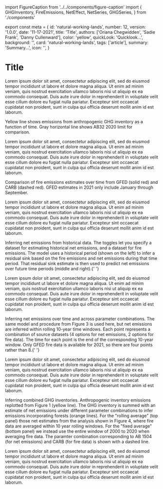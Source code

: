 import FigureCaption from '../../components/figure-caption'
import {
  GHGInventory,
  FireEmissions,
  NetEffect,
  NetSeries,
  GHGSeries,
} from './components'

export const meta = {
  id: 'natural-working-lands',
  number: 12,
  version: '1.0.0',
  date: '11-17-2021',
  title: 'Title',
  authors: ['Oriana Chegwidden', 'Sadie Frank', 'Danny Cullenward'],
  color: 'yellow',
  quickLook: 'Quicklook...',
  background: '',
  card: 'natural-working-lands',
  tags: ['article'],
  summary: 'Summary...',
  icon: '',
}

# Title

Lorem ipsum dolor sit amet, consectetur adipiscing elit, sed do eiusmod tempor incididunt ut labore et dolore magna aliqua. Ut enim ad minim veniam, quis nostrud exercitation ullamco laboris nisi ut aliquip ex ea commodo consequat. Duis aute irure dolor in reprehenderit in voluptate velit esse cillum dolore eu fugiat nulla pariatur. Excepteur sint occaecat cupidatat non proident, sunt in culpa qui officia deserunt mollit anim id est laborum.

<GHGInventory />
<FigureCaption number={1}>
  Yellow line shows emissions from anthropogenic GHG inventory as a function of
  time. Gray horizontal line shows AB32 2020 limit for comparison.
</FigureCaption>

Lorem ipsum dolor sit amet, consectetur adipiscing elit, sed do eiusmod tempor incididunt ut labore et dolore magna aliqua. Ut enim ad minim veniam, quis nostrud exercitation ullamco laboris nisi ut aliquip ex ea commodo consequat. Duis aute irure dolor in reprehenderit in voluptate velit esse cillum dolore eu fugiat nulla pariatur. Excepteur sint occaecat cupidatat non proident, sunt in culpa qui officia deserunt mollit anim id est laborum.

<FireEmissions />
<FigureCaption number={2}>
  Comparison of fire emissions estimates over time from GFED (solid red) and
  CARB (dashed red). GFED estimates in 2021 only include January through
  September.
</FigureCaption>

Lorem ipsum dolor sit amet, consectetur adipiscing elit, sed do eiusmod tempor incididunt ut labore et dolore magna aliqua. Ut enim ad minim veniam, quis nostrud exercitation ullamco laboris nisi ut aliquip ex ea commodo consequat. Duis aute irure dolor in reprehenderit in voluptate velit esse cillum dolore eu fugiat nulla pariatur. Excepteur sint occaecat cupidatat non proident, sunt in culpa qui officia deserunt mollit anim id est laborum.

<NetEffect />
<FigureCaption number={3}>
  Inferring net emissions from historical data. The toggles let you specify a
  dataset for estimating historical net emissions, and a dataset for fire
  emissions. The model uses a historical period (shown on the left) to infer a
  residual sink based on the fire emissions and net emissions during that time
  period. That residual sink estimate is then used to predict net emissions over
  future time periods (middle and right).{' '}
</FigureCaption>

Lorem ipsum dolor sit amet, consectetur adipiscing elit, sed do eiusmod tempor incididunt ut labore et dolore magna aliqua. Ut enim ad minim veniam, quis nostrud exercitation ullamco laboris nisi ut aliquip ex ea commodo consequat. Duis aute irure dolor in reprehenderit in voluptate velit esse cillum dolore eu fugiat nulla pariatur. Excepteur sint occaecat cupidatat non proident, sunt in culpa qui officia deserunt mollit anim id est laborum.

<NetSeries />
<FigureCaption number={4}>
  Inferring net emissions over time and across parameter combinations. The same
  model and procedure from Figure 3 is used here, but net emissions are inferred
  within rolling 10-year time windows. Each point represents a combination of
  source datasets (4 options for net emissions, 2 options for fire data). The
  time for each point is the end of the corresponding 10-year window. Only GFED
  fire data is available for 2021, so there are four points rather than 8.{' '}
</FigureCaption>

Lorem ipsum dolor sit amet, consectetur adipiscing elit, sed do eiusmod tempor incididunt ut labore et dolore magna aliqua. Ut enim ad minim veniam, quis nostrud exercitation ullamco laboris nisi ut aliquip ex ea commodo consequat. Duis aute irure dolor in reprehenderit in voluptate velit esse cillum dolore eu fugiat nulla pariatur. Excepteur sint occaecat cupidatat non proident, sunt in culpa qui officia deserunt mollit anim id est laborum.

<GHGSeries mode='b' />
<GHGSeries mode='a' />
<FigureCaption number={5}>
  Inferring combined GHG inventories. Anthropogenic inventory emissions
  replotted from Figure 1 (yellow line). The GHG inventory is summed with an
  estimate of net emissions under different parameter combinations to infer
  emissions incorporating forests (orange lines). For the "rolling average" (top
  panel) those net estimates from the analysis shown in Figure 4, where fire
  data are averaged within 10 year rolling windows. For the "fixed average"
  (bottom panel) we instead use the entire window of 2000 to 2020 when averaging
  fire data. The paramter combination corresponding to AB 1504 (for net
  emissions) and CARB (for fire data) is shown with a dashed line.
</FigureCaption>

Lorem ipsum dolor sit amet, consectetur adipiscing elit, sed do eiusmod tempor incididunt ut labore et dolore magna aliqua. Ut enim ad minim veniam, quis nostrud exercitation ullamco laboris nisi ut aliquip ex ea commodo consequat. Duis aute irure dolor in reprehenderit in voluptate velit esse cillum dolore eu fugiat nulla pariatur. Excepteur sint occaecat cupidatat non proident, sunt in culpa qui officia deserunt mollit anim id est laborum.
